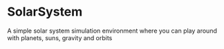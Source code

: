 # SolarSystem
A simple solar system simulation environment where you can play around with planets, suns, gravity and orbits
